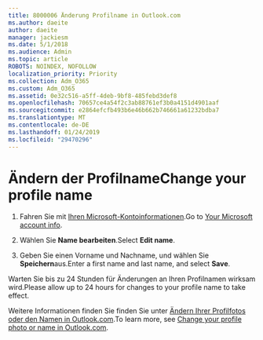 ```yaml
---
title: 8000006 Änderung Profilname in Outlook.com
ms.author: daeite
author: daeite
manager: jackiesm
ms.date: 5/1/2018
ms.audience: Admin
ms.topic: article
ROBOTS: NOINDEX, NOFOLLOW
localization_priority: Priority
ms.collection: Adm_O365
ms.custom: Adm_O365
ms.assetid: 0e32c516-a5ff-4deb-9bf8-485febd3def8
ms.openlocfilehash: 70657ce4a54f2c3ab88761ef3b0a4151d4901aaf
ms.sourcegitcommit: e2864efcfb493b6e46b662b746661a61232bdba7
ms.translationtype: MT
ms.contentlocale: de-DE
ms.lasthandoff: 01/24/2019
ms.locfileid: "29470296"
---
```

# <a name="change-your-profile-name"></a><span data-ttu-id="a31e6-102">Ändern der Profilname</span><span class="sxs-lookup"><span data-stu-id="a31e6-102">Change your profile name</span></span>

1. <span data-ttu-id="a31e6-103">Fahren Sie mit [Ihren Microsoft-Kontoinformationen](https://go.microsoft.com/fwlink/p/?linkid=860841).</span><span class="sxs-lookup"><span data-stu-id="a31e6-103">Go to [Your Microsoft account info](https://go.microsoft.com/fwlink/p/?linkid=860841).</span></span>
    
2. <span data-ttu-id="a31e6-104">Wählen Sie **Name bearbeiten**.</span><span class="sxs-lookup"><span data-stu-id="a31e6-104">Select **Edit name**.</span></span> 
    
3. <span data-ttu-id="a31e6-105">Geben Sie einen Vorname und Nachname, und wählen Sie **Speichern**aus.</span><span class="sxs-lookup"><span data-stu-id="a31e6-105">Enter a first name and last name, and select **Save**.</span></span> 
    
<span data-ttu-id="a31e6-106">Warten Sie bis zu 24 Stunden für Änderungen an Ihren Profilnamen wirksam wird.</span><span class="sxs-lookup"><span data-stu-id="a31e6-106">Please allow up to 24 hours for changes to your profile name to take effect.</span></span>
  
<span data-ttu-id="a31e6-107">Weitere Informationen finden Sie finden Sie unter [Ändern Ihrer Profilfotos oder den Namen in Outlook.com](https://go.microsoft.com/fwlink/?linkid=873110).</span><span class="sxs-lookup"><span data-stu-id="a31e6-107">To learn more, see [Change your profile photo or name in Outlook.com](https://go.microsoft.com/fwlink/?linkid=873110).</span></span>
  

